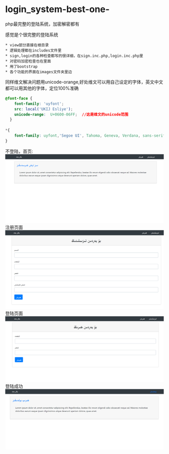 # login_system-best-one-
php最完整的登陆系统，加密解密都有

感觉是个很完整的登陆系统

```
* view部分直接在根目录
* 逻辑处理都在includes文件里
* sign,login的各种检查都写的很详细，在sign.inc.php,login.inc.php里
* 对密码加密检查也在里面
* 用了bootstrap
* 各个功能的界面在images文件夹里边
```

同样维文解决问题用unicode-orange,好处维文可以用自己设定的字体，英文中文都可以用其他的字体，定位100%准确

```css
@font-face {
    font-family: 'uyfont';
    src: local('UKIJ Esliye');
    unicode-range: 	U+0600-06FF;  //这是维文的unicode范围
  }
  
*{
    font-family: uyfont,'Segoe UI', Tahoma, Geneva, Verdana, sans-serif;
}
```

不登陆，首页:
![home](images/home_logout.png)
注册页面
![sign](images/sign.png)
登陆页面
![login_page](images/login_page.png)
登陆成功
![login](images/login.png)



